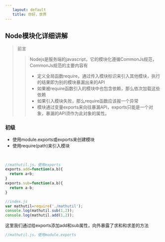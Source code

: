 ```yaml
---
　　layout: default
　　title: 你好，世界
---
```


## Node模块化详细讲解

> 前言
>
> > Nodejs是服务端的javascript，它的模块化遵循CommonJs规范，CommonJs规范的主要内容有
> >
> > - 定义全局函数require，通过传入模块标识来引入其他模块，执行的结果即为别的模块暴漏出来的API
> > - 如果被require函数引入的模块中也包含依赖，那么依次加载这些依赖
> > - 如果引入模块失败，那么require函数应该报一个异常
> > - 模块通过变量exports来向往暴漏API，exports只能是一个对象，暴漏的API须作为此对象的属性。

### 初级

 - 使用module.exports或exports来创建模块
 - 使用require(path)来引入模块

​        

```javascript
//mathutil.js，使用exports
exports.add=function(a,b){
  return a+b;
}
exports.sub=function(a,b){
  return a-b;
}
```

```javascript
//index.js
var mathutil=require('./mathutil');
console.log(mathutil.sub(1,2));
console.log(mathutil.add(1,2));
```

这里我们通过给exports添加add和sub属性，向外暴露了求和和求差的方法

```javascript
//mathutil.js，使用module.exports

```


